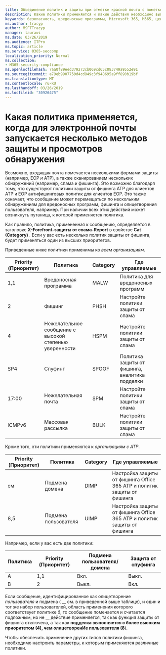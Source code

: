 ```yaml
---
title: Объединение политик и защиты при отметке красной почты с пометкой
description: Какие политики применяются и какие действия необходимо выполнить, когда электронная почта помечается как вредоносная, Нежелательная почта, высокая вероятность нежелательной почты, фишинга и массовое EOP и/или ATP.
keywords: безопасность, вредоносные программы, Microsoft 365, M365, центр обеспечения безопасности, ATP, пакет ATP для защитника Windows, Office 365 ATP, Azure ATP
ms.author: tracyp
author: MSFTTracyp
manager: laurawi
ms.date: 03/26/2019
ms.audience: ITPro
ms.topic: article
ms.service: O365-seccomp
localization_priority: Normal
ms.collection:
- M365-security-compliance
ms.openlocfilehash: 7aa0f89eed379273cb069cd65c083749a9552e91
ms.sourcegitcommit: a79eb9907759d4cd849c3f948695a9ff890b19bf
ms.translationtype: MT
ms.contentlocale: ru-RU
ms.lasthandoff: 03/26/2019
ms.locfileid: "30926475"
---
```

# <a name="what-policy-applies-when-multiple-protection-methods-and-detection-scans-run-on-your-email"></a>Какая политика применяется, когда для электронной почты запускается несколько методов защиты и просмотров обнаружения

Возможно, входящая почта помечается несколькими формами защиты (например, EOP *и* ATP), а также сканированием нескольких обнаружений (например, спама *и* фишинга). Это возможно благодаря тому, что существуют политики защиты от фишинга ATP для клиентов ATP и EOP антифишинговых политик для клиентов EOP. Это также означает, что сообщение может перемещаться по нескольким обнаружениям для вредоносных программ, фишинга и олицетворения пользователя, например. При наличии всех этих действий может возникнуть путаница, к которой применяется политика.

Как правило, политика, примененная к сообщению, определяется в заголовке **X-Forefront-защиты от спама-Report** в свойстве **Cat (Category)** . Если у вас есть несколько политик защиты от фишинга, будет применяться один из высших приоритетов.

Приведенные ниже политики применимы ко _всем организациям_.

|Priority (Приоритет) |Политика  |Category  |Где управляемые |
|---------|---------|---------|---------|
|1,1     | Вредоносная программа      | MALW      | Политика для вредоносных программ   |
|2     | Фишинг     | PHSH     | Настройте политики защиты от спама     |
|4     | Нежелательное сообщение с высокой степенью уверенности      | HSPM        | Настройте политики защиты от спама        |
|SP4     | Спуфинг        | SPOOF        | Политика защиты от фишинга, аналитика подделки        |
|17:00     | Нежелательная почта         | SPM         | Настройте политики защиты от спама         |
|ICMPv6     | Массовая рассылка         | BULK        | Настройте политики защиты от спама         |

Кроме того, эти политики применяются к _организациям с ATP_.

|Priority (Приоритет) |Политика  |Category  |Где управляемые |
|---------|---------|---------|---------|
|см     | Подмена домена         | DIMP         | Настройка защиты от фишинга Office 365 ATP и политик защиты от фишинга        |
|8,5     | Подмена пользователя        | UIMP         | Настройка защиты от фишинга Office 365 ATP и политик защиты от фишинга         |

Например, если у вас есть две политики:

|Политика  |Priority (Приоритет)  |Подмена пользователя/домена  |Защита от спуфинга  |
|---------|---------|---------|---------|
|A     | 1,1        | Вкл.        |Выкл.         |
|B     | 2        | Выкл.        | Вкл.        |

Если сообщение, идентифицированное как олицетворение _пользователя_ и подмена ( __ см. в приведенной выше таблице), и один и тот же набор пользователей, область применения которого соответствует политике б, то сообщение помечается и считается подложным, но не __ действие применяется, так как функция защиты от фишинга отключена, а так как **подделка выполняется с более высоким приоритетом (4), чем олицетворенИе пользователя (8**).

Чтобы обеспечить применение других типов политики фишинга, необходимо настроить параметры, к которым применяются различные политики.



